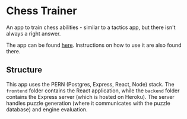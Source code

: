 # Chess Trainer
An app to train chess abilities - similar to a tactics app, but there isn't always a right answer.

The app can be found [here](https://chess-trainer.netlify.app/). Instructions on how to use it are also found there.

## Structure
This app uses the PERN (Postgres, Express, React, Node) stack. The `frontend` folder contains the React application, while the `backend` folder contains the Express server (which is hosted on Heroku). The server handles puzzle generation (where it communicates with the puzzle database) and engine evaluation.
